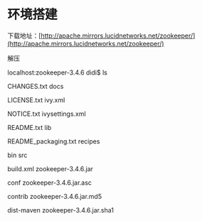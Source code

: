 # 环境搭建

下载地址：[http://apache.mirrors.lucidnetworks.net/zookeeper/](http://apache.mirrors.lucidnetworks.net/zookeeper/)

解压

localhost:zookeeper-3.4.6 didi$ ls

CHANGES.txt			docs

LICENSE.txt			ivy.xml

NOTICE.txt			ivysettings.xml

README.txt			lib

README\_packaging.txt		recipes

bin				src

build.xml			zookeeper-3.4.6.jar

conf				zookeeper-3.4.6.jar.asc

contrib				zookeeper-3.4.6.jar.md5

dist-maven			zookeeper-3.4.6.jar.sha1



